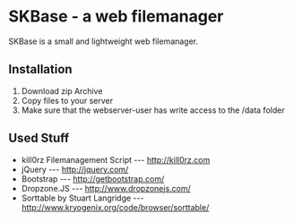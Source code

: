 SKBase - a web filemanager
======
SKBase is a small and lightweight web filemanager. 

Installation
------------
1. Download zip Archive
2. Copy files to your server
3. Make sure that the webserver-user has write access to the /data folder

Used Stuff
----------
- kill0rz Filemanagement Script --- http://kill0rz.com
- jQuery --- http://jquery.com/
- Bootstrap --- http://getbootstrap.com/
- Dropzone.JS --- http://www.dropzonejs.com/
- Sorttable by Stuart Langridge --- http://www.kryogenix.org/code/browser/sorttable/
